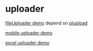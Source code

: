 # uploader

[fileUploader demo](https://howiefh.github.io/uploader/plupload/demo/index.html) depend on [plupload](https://github.com/moxiecode/plupload)

[mobile uploader demo](https://howiefh.github.io/uploader/uploader/demo/index.html)

[excel uploader demo](https://howiefh.github.io/uploader/excel/demo/index.html)